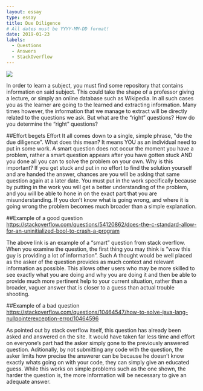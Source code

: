 ```yaml
---
layout: essay
type: essay
title: Due Diligence
# All dates must be YYYY-MM-DD format!
date: 2019-01-23
labels:
  - Questions
  - Answers
  - StackOverflow
---
```


<img class="ui medium left floated image" src="../images/rtfm.png">

In order to learn a subject, you must find some repository that contains information on said subject. This could take the shape of a professor giving a lecture, or simply an online database such as Wikipedia. In all such cases you as the learner are going to the learned and extracting information. Many times however, the information that we manage to extract will be directly related to the questions we ask.  But what are the “right” questions? How do you determine the “right” questions?


##Effort begets Effort
It all comes down to a single, simple phrase, "do the due diligence". What does this mean? It means YOU as an individual need to put in some work. A smart question does not occur the moment you have a problem, rather a smart question appears after you have gotten stuck AND you done all you can to solve the problem on your own. Why is this important? If you get stuck and put in no effort to find the solution yourself and are handed the answer, chances are you will be asking that same question again at a later date. You must put in the work specifically because by putting in the work you will get a better understanding of the problem, and you will be able to hone in on the exact part that you are misunderstanding. If you don’t know what is going wrong, and where it is going wrong the problem becomes much broader than a simple explanation.

##Example of a good question
https://stackoverflow.com/questions/54120862/does-the-c-standard-allow-for-an-uninitialized-bool-to-crash-a-program

The above link is an example of a “smart” question from stack overflow. When you examine the question, the first thing you may think is “wow this guy is providing a lot of information”. Such A thought would be well placed as the asker of the question provides as much context and relevant information as possible. This allows other users who may be more skilled to see exactly what you are doing and why you are doing it and then be able to provide much more pertinent help to your current situation, rather than a broader, vaguer answer that is closer to a guess than actual trouble shooting.

##Example of a bad question
https://stackoverflow.com/questions/10464547/how-to-solve-java-lang-nullpointerexception-error/10464596

As pointed out by stack overflow itself, this question has already been asked and answered on the site. It would have taken far less time and effort on everyone’s part had the asker simply gone to the previously answered question. Aditionally, by not submitting any code with the question, the asker limits how precise the answerer can be because he doesn’t know exactly whats going on with your code, they can simply give an educated guess. While this works on simple problems such as the one shown, the harder the question is, the more information will be necessary to give an adequate answer.
